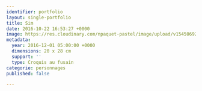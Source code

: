 ```yaml
---
identifier: portfolio
layout: single-portfolio
title: Sim
date: 2016-10-22 16:53:27 +0000
image: https://res.cloudinary.com/npaquet-pastel/image/upload/v1545069216/Sim-bande-dessin%C3%A9e-fusain-20-X-28-cm-2016.jpg
metadata:
  year: 2016-12-01 05:00:00 +0000
  dimensions: 20 x 28 cm
  support: ''
  type: Croquis au fusain
categorie: personnages
published: false

---
```

